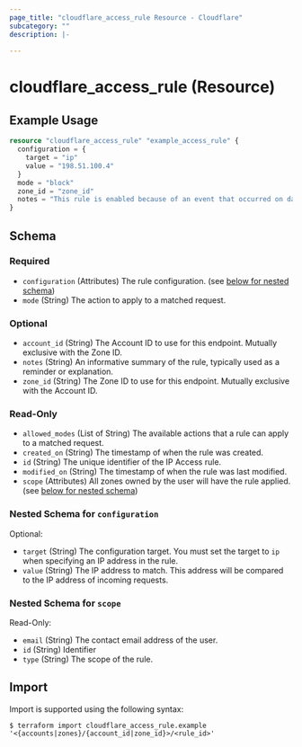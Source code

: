 ```yaml
---
page_title: "cloudflare_access_rule Resource - Cloudflare"
subcategory: ""
description: |-
  
---
```


# cloudflare_access_rule (Resource)



## Example Usage

```terraform
resource "cloudflare_access_rule" "example_access_rule" {
  configuration = {
    target = "ip"
    value = "198.51.100.4"
  }
  mode = "block"
  zone_id = "zone_id"
  notes = "This rule is enabled because of an event that occurred on date X."
}
```

<!-- schema generated by tfplugindocs -->
## Schema

### Required

- `configuration` (Attributes) The rule configuration. (see [below for nested schema](#nestedatt--configuration))
- `mode` (String) The action to apply to a matched request.

### Optional

- `account_id` (String) The Account ID to use for this endpoint. Mutually exclusive with the Zone ID.
- `notes` (String) An informative summary of the rule, typically used as a reminder or explanation.
- `zone_id` (String) The Zone ID to use for this endpoint. Mutually exclusive with the Account ID.

### Read-Only

- `allowed_modes` (List of String) The available actions that a rule can apply to a matched request.
- `created_on` (String) The timestamp of when the rule was created.
- `id` (String) The unique identifier of the IP Access rule.
- `modified_on` (String) The timestamp of when the rule was last modified.
- `scope` (Attributes) All zones owned by the user will have the rule applied. (see [below for nested schema](#nestedatt--scope))

<a id="nestedatt--configuration"></a>
### Nested Schema for `configuration`

Optional:

- `target` (String) The configuration target. You must set the target to `ip` when specifying an IP address in the rule.
- `value` (String) The IP address to match. This address will be compared to the IP address of incoming requests.


<a id="nestedatt--scope"></a>
### Nested Schema for `scope`

Read-Only:

- `email` (String) The contact email address of the user.
- `id` (String) Identifier
- `type` (String) The scope of the rule.

## Import

Import is supported using the following syntax:

```shell
$ terraform import cloudflare_access_rule.example '<{accounts|zones}/{account_id|zone_id}>/<rule_id>'
```
